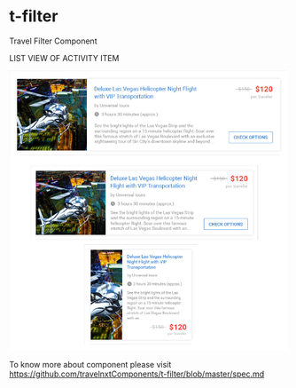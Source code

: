 # t-filter

Travel Filter Component

LIST VIEW OF ACTIVITY ITEM

<img src="https://github.com/travelnxtComponents/t-activity-item/blob/master/t-activity-item.png" alt="Filter component">


To know more about component please visit https://github.com/travelnxtComponents/t-filter/blob/master/spec.md

